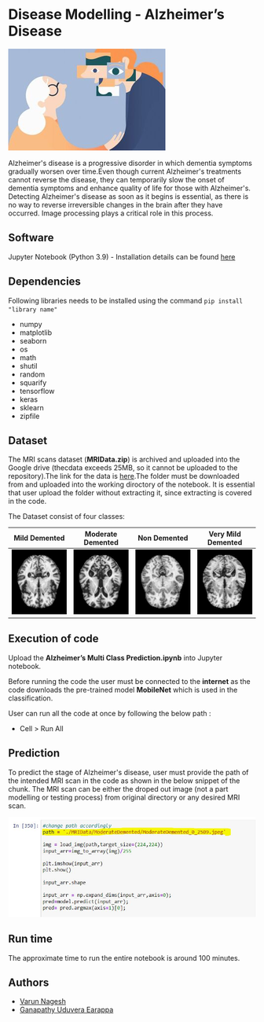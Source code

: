 # Disease Modelling - Alzheimer’s Disease
![alt text](Images/senior_woman_adult_daughter_unrecognizable_50.jpeg)

Alzheimer's disease is a progressive disorder in which dementia symptoms gradually worsen over time.Even though current Alzheimer's treatments cannot reverse the disease, they can temporarily slow the onset of dementia symptoms and enhance quality of life for those with Alzheimer's. Detecting Alzheimer's disease as soon as it begins is essential, as there is no way to reverse irreversible changes in the brain after they have occurred. Image processing plays a critical role in this process.

## Software
Jupyter Notebook (Python 3.9) - Installation details can be found [here](https://docs.jupyter.org/en/latest/install/notebook-classic.html#:~:text=Jupyter%20installation%20requires%20Python%203.3,%2C%20pip%2C%20instead%20of%20Anaconda.)

## Dependencies

Following libraries needs to be installed using the command ``` pip install "library name" ```

- numpy
- matplotlib
- seaborn
- os
- math
- shutil
- random
- squarify
- tensorflow
- keras
- sklearn
- zipfile

## Dataset

The MRI scans dataset (**MRIData.zip**) is archived and uploaded into the Google drive (thecdata exceeds 25MB, so it cannot be uploaded to the repository).The link for the data is [here](https://drive.google.com/file/d/1df0NMnziOa9xe9-x6Tl_yNeKQAfrzwy4/view?usp=sharing).The folder must be downloaded from  and uploaded into the working diroctory of the notebook. It is essential that user upload the folder without extracting it, since extracting is covered in the code.

The Dataset consist of four classes:

Mild Demented            |  Moderate Demented           |  Non Demented        |  Very Mild Demented
:-------------------------:|:-------------------------: |:-------------------------: |:-------------------------:
![alt text](Images/mildDem6.jpg)  |  ![alt text](Images/moderateDem10.jpg) |![alt text](Images/nonDem10.jpg) | ![alt text](Images/verymildDem9.jpg)



## Execution of code

Upload the **Alzheimer’s Multi Class Prediction.ipynb** into Jupyter notebook.

Before running the code the user must be connected to the **internet** as the code downloads the pre-trained model **MobileNet** which is used in the classification.

User can run all the code at once by following the below path :
- Cell > Run All

## Prediction

To predict the stage of Alzheimer's disease, user must provide the path of the intended MRI scan in the code as shown in the below snippet of the chunk. The MRI scan can be either the droped out image (not a part modelling or testing process) from original directory or any desired MRI scan.

![alt text](Images/Capture.JPG)

## Run time

The approximate time to run the entire notebook is around 100 minutes.

## Authors

- [Varun Nagesh](https://github.com/ACM40960/project-20200599)
- [Ganapathy Uduvera Earappa](https://github.com/ACM40960/project-21200172)

